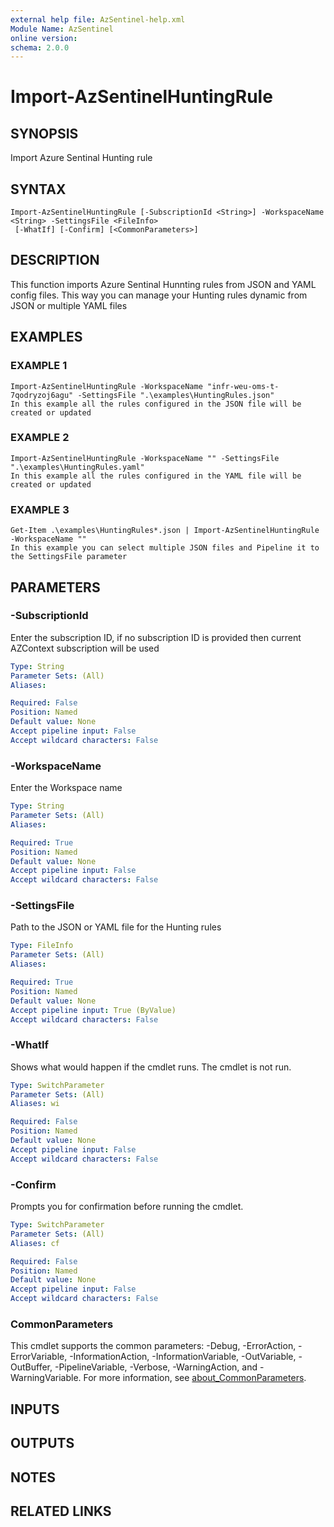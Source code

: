 ```yaml
---
external help file: AzSentinel-help.xml
Module Name: AzSentinel
online version:
schema: 2.0.0
---
```


# Import-AzSentinelHuntingRule

## SYNOPSIS
Import Azure Sentinal Hunting rule

## SYNTAX

```
Import-AzSentinelHuntingRule [-SubscriptionId <String>] -WorkspaceName <String> -SettingsFile <FileInfo>
 [-WhatIf] [-Confirm] [<CommonParameters>]
```

## DESCRIPTION
This function imports Azure Sentinal Hunnting rules from JSON and YAML config files.
This way you can manage your Hunting rules dynamic from JSON or multiple YAML files

## EXAMPLES

### EXAMPLE 1
```
Import-AzSentinelHuntingRule -WorkspaceName "infr-weu-oms-t-7qodryzoj6agu" -SettingsFile ".\examples\HuntingRules.json"
In this example all the rules configured in the JSON file will be created or updated
```

### EXAMPLE 2
```
Import-AzSentinelHuntingRule -WorkspaceName "" -SettingsFile ".\examples\HuntingRules.yaml"
In this example all the rules configured in the YAML file will be created or updated
```

### EXAMPLE 3
```
Get-Item .\examples\HuntingRules*.json | Import-AzSentinelHuntingRule -WorkspaceName ""
In this example you can select multiple JSON files and Pipeline it to the SettingsFile parameter
```

## PARAMETERS

### -SubscriptionId
Enter the subscription ID, if no subscription ID is provided then current AZContext subscription will be used

```yaml
Type: String
Parameter Sets: (All)
Aliases:

Required: False
Position: Named
Default value: None
Accept pipeline input: False
Accept wildcard characters: False
```

### -WorkspaceName
Enter the Workspace name

```yaml
Type: String
Parameter Sets: (All)
Aliases:

Required: True
Position: Named
Default value: None
Accept pipeline input: False
Accept wildcard characters: False
```

### -SettingsFile
Path to the JSON or YAML file for the Hunting rules

```yaml
Type: FileInfo
Parameter Sets: (All)
Aliases:

Required: True
Position: Named
Default value: None
Accept pipeline input: True (ByValue)
Accept wildcard characters: False
```

### -WhatIf
Shows what would happen if the cmdlet runs.
The cmdlet is not run.

```yaml
Type: SwitchParameter
Parameter Sets: (All)
Aliases: wi

Required: False
Position: Named
Default value: None
Accept pipeline input: False
Accept wildcard characters: False
```

### -Confirm
Prompts you for confirmation before running the cmdlet.

```yaml
Type: SwitchParameter
Parameter Sets: (All)
Aliases: cf

Required: False
Position: Named
Default value: None
Accept pipeline input: False
Accept wildcard characters: False
```

### CommonParameters
This cmdlet supports the common parameters: -Debug, -ErrorAction, -ErrorVariable, -InformationAction, -InformationVariable, -OutVariable, -OutBuffer, -PipelineVariable, -Verbose, -WarningAction, and -WarningVariable. For more information, see [about_CommonParameters](http://go.microsoft.com/fwlink/?LinkID=113216).

## INPUTS

## OUTPUTS

## NOTES

## RELATED LINKS
